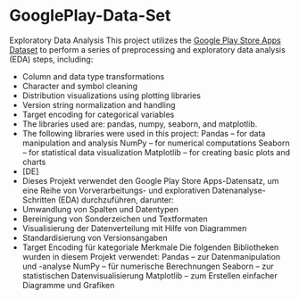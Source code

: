 # GooglePlay-Data-Set
Exploratory Data Analysis
This project utilizes the [Google Play Store Apps Dataset](https://www.kaggle.com/datasets/lava18/google-play-store-apps/) to perform a series of preprocessing and exploratory data analysis (EDA) steps, including:

- Column and data type transformations  
- Character and symbol cleaning  
- Distribution visualizations using plotting libraries  
- Version string normalization and handling  
- Target encoding for categorical variables
- The libraries used are: pandas, numpy, seaborn, and matplotlib.
- The following libraries were used in this project:
Pandas – for data manipulation and analysis
NumPy – for numerical computations
Seaborn – for statistical data visualization
Matplotlib – for creating basic plots and charts
- [DE]
- Dieses Projekt verwendet den Google Play Store Apps-Datensatz, um eine Reihe von Vorverarbeitungs- und explorativen Datenanalyse-Schritten (EDA) durchzuführen, darunter:
- Umwandlung von Spalten und Datentypen  
- Bereinigung von Sonderzeichen und Textformaten  
- Visualisierung der Datenverteilung mit Hilfe von Diagrammen  
- Standardisierung von Versionsangaben  
- Target Encoding für kategoriale Merkmale
Die folgenden Bibliotheken wurden in diesem Projekt verwendet:
Pandas – zur Datenmanipulation und -analyse
NumPy – für numerische Berechnungen
Seaborn – zur statistischen Datenvisualisierung
Matplotlib – zum Erstellen einfacher Diagramme und Grafiken
